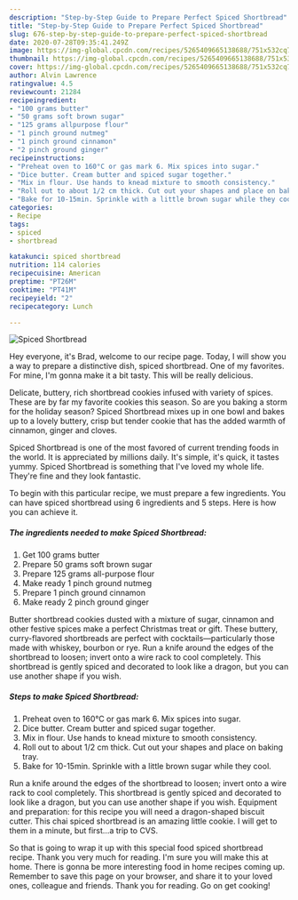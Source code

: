 ```yaml
---
description: "Step-by-Step Guide to Prepare Perfect Spiced Shortbread"
title: "Step-by-Step Guide to Prepare Perfect Spiced Shortbread"
slug: 676-step-by-step-guide-to-prepare-perfect-spiced-shortbread
date: 2020-07-28T09:35:41.249Z
image: https://img-global.cpcdn.com/recipes/5265409665138688/751x532cq70/spiced-shortbread-recipe-main-photo.jpg
thumbnail: https://img-global.cpcdn.com/recipes/5265409665138688/751x532cq70/spiced-shortbread-recipe-main-photo.jpg
cover: https://img-global.cpcdn.com/recipes/5265409665138688/751x532cq70/spiced-shortbread-recipe-main-photo.jpg
author: Alvin Lawrence
ratingvalue: 4.5
reviewcount: 21284
recipeingredient:
- "100 grams butter"
- "50 grams soft brown sugar"
- "125 grams allpurpose flour"
- "1 pinch ground nutmeg"
- "1 pinch ground cinnamon"
- "2 pinch ground ginger"
recipeinstructions:
- "Preheat oven to 160°C or gas mark 6. Mix spices into sugar."
- "Dice butter. Cream butter and spiced sugar together."
- "Mix in flour. Use hands to knead mixture to smooth consistency."
- "Roll out to about 1/2 cm thick. Cut out your shapes and place on baking tray."
- "Bake for 10-15min. Sprinkle with a little brown sugar while they cool."
categories:
- Recipe
tags:
- spiced
- shortbread

katakunci: spiced shortbread 
nutrition: 114 calories
recipecuisine: American
preptime: "PT26M"
cooktime: "PT41M"
recipeyield: "2"
recipecategory: Lunch

---
```



![Spiced Shortbread](https://img-global.cpcdn.com/recipes/5265409665138688/751x532cq70/spiced-shortbread-recipe-main-photo.jpg)

Hey everyone, it's Brad, welcome to our recipe page. Today, I will show you a way to prepare a distinctive dish, spiced shortbread. One of my favorites. For mine, I'm gonna make it a bit tasty. This will be really delicious.

Delicate, buttery, rich shortbread cookies infused with variety of spices. These are by far my favorite cookies this season. So are you baking a storm for the holiday season? Spiced Shortbread mixes up in one bowl and bakes up to a lovely buttery, crisp but tender cookie that has the added warmth of cinnamon, ginger and cloves.

Spiced Shortbread is one of the most favored of current trending foods in the world. It is appreciated by millions daily. It's simple, it's quick, it tastes yummy. Spiced Shortbread is something that I've loved my whole life. They're fine and they look fantastic.


To begin with this particular recipe, we must prepare a few ingredients. You can have spiced shortbread using 6 ingredients and 5 steps. Here is how you can achieve it.

<!--inarticleads1-->

##### The ingredients needed to make Spiced Shortbread:

1. Get 100 grams butter
1. Prepare 50 grams soft brown sugar
1. Prepare 125 grams all-purpose flour
1. Make ready 1 pinch ground nutmeg
1. Prepare 1 pinch ground cinnamon
1. Make ready 2 pinch ground ginger


Butter shortbread cookies dusted with a mixture of sugar, cinnamon and other festive spices make a perfect Christmas treat or gift. These buttery, curry-flavored shortbreads are perfect with cocktails—particularly those made with whiskey, bourbon or rye. Run a knife around the edges of the shortbread to loosen; invert onto a wire rack to cool completely. This shortbread is gently spiced and decorated to look like a dragon, but you can use another shape if you wish. 

<!--inarticleads2-->

##### Steps to make Spiced Shortbread:

1. Preheat oven to 160°C or gas mark 6. Mix spices into sugar.
1. Dice butter. Cream butter and spiced sugar together.
1. Mix in flour. Use hands to knead mixture to smooth consistency.
1. Roll out to about 1/2 cm thick. Cut out your shapes and place on baking tray.
1. Bake for 10-15min. Sprinkle with a little brown sugar while they cool.


Run a knife around the edges of the shortbread to loosen; invert onto a wire rack to cool completely. This shortbread is gently spiced and decorated to look like a dragon, but you can use another shape if you wish. Equipment and preparation: for this recipe you will need a dragon-shaped biscuit cutter. This chai spiced shortbread is an amazing little cookie. I will get to them in a minute, but first…a trip to CVS. 

So that is going to wrap it up with this special food spiced shortbread recipe. Thank you very much for reading. I'm sure you will make this at home. There is gonna be more interesting food in home recipes coming up. Remember to save this page on your browser, and share it to your loved ones, colleague and friends. Thank you for reading. Go on get cooking!
